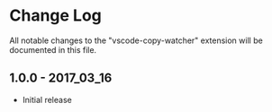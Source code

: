 # Change Log
All notable changes to the "vscode-copy-watcher" extension will be documented in this file.

## 1.0.0 - 2017_03_16
- Initial release